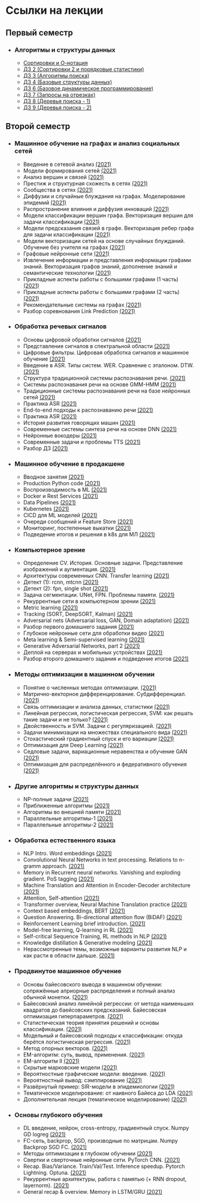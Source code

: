 # Ссылки на лекции

## Первый семестр
* ### Алгоритмы и структуры данных
    + [Сортировки и О-нотация](./algo/hw1)
    + [ДЗ 2 (Сортировки 2 и порядковые статистики)](./algo/hw2) 
    + [ДЗ 3 (Алгоритмы поиска)](./algo/hw3)
    + [ДЗ 4 (Базовые структуры данных)](./algo/hw4)
    + [ДЗ 6 (Базовое динамическое программирование)](./algo/hw6)
    + [ДЗ 7 (Запросы на отрезках)](./algo/hw7)
    + [ДЗ 8 (Деревья поиска - 1)](./algo/hw8)
    + [ДЗ 9 (Деревья поиска - 2)](./algo/hw9)

## Второй семестр
* ### Машинное обучение на графах и анализ социальных сетей
    + Введение в сетевой анализ [(2021)](https://youtu.be/Ja1XMaPd79Y)
    + Модели формирования сетей [(2021)](https://youtu.be/GfqjpJ1QEPU)
    + Анализ вершин и связей [(2021)](https://youtu.be/lAekNVhJY04)
    + Престиж и структурная схожесть в сетях [(2021)](https://youtu.be/RKcaZvfO4EE)
    + Сообщества в сетях [(2021)](https://youtu.be/UjF0g0iVn_w)
    + Диффузии и случайные блуждания на графах. Моделирование эпидемий [(2021)](https://youtu.be/9uCFMR3LB9Q)
    + Распространение влияния и диффузия инноваций [(2021)](https://youtu.be/Go4mcrlQ1ao)
    + Модели классификации вершин графа. Векторизация вершин для задачи классификации [(2021)](https://youtu.be/S7cJDN0gBcA)
    + Модели предсказания связей в графе. Векторизация ребер графа для задачи классификации [(2021)](https://youtu.be/qWcy10AKnqQ)
    + Модели векторизации сетей на основе случайных блужданий. Обучение без учителя на графах [(2021)](https://youtu.be/aVvb1t9yduY)
    + Графовые нейронные сети [(2021)](https://youtu.be/nMWb-QlRQW4)
    + Извлечение информации и представления информации графами знаний. Векторизация графов знаний, дополнение знаний и семантические технологии [(2021)](https://youtu.be/HRIiDkwKEwc)
    + Прикладные аспекты работы с большими графами (1 часть) [(2021)](https://youtu.be/QRvTPIayLcE)
    + Прикладные аспекты работы с большими графами (2 часть) [(2021)](https://youtu.be/rz8L46US-Fw)
    + Рекомендательные системы на графах [(2021)](https://youtu.be/6bk17KNZESk)
    + Разбор соревнования Link Prediction [(2021)](https://youtu.be/ds0WbMJQ4Zc)
 
* ### Обработка речевых сигналов
    + Основы цифровой обработки сигналов [(2021)](https://youtu.be/RS4iK1zU7w4)
    + Представление сигналов в спектральной области [(2021)](https://youtu.be/OdmLyM0XRwA)
    + Цифровые фильтры. Цифровая обработка сигналов и машинное обучение [(2021)](https://youtu.be/NoB1nJrK0Dk)
    + Введение в ASR. Типы систем. WER. Сравнение с эталоном. DTW. [(2021)](https://youtu.be/ziWNTI7GTxg)
    + Структура традиционной системы распознавания речи. [(2021)](https://youtu.be/kmGWuDkF4mE)
    + Системы распознавания речи на основе GMM-HMM [(2021)](https://youtu.be/4THZbCQ0-tM)
    + Традиционные системы распознавания речи на базе нейронных сетей [(2021)](https://youtu.be/0w5rukVuUos)
    + Практика ASR [(2021)](https://youtu.be/8H4deZoyzUk)
    + End-to-end подходы к распознаванию речи [(2021)](https://youtu.be/acSCesSywQw)
    + Практика ASR [(2021)](https://youtu.be/HV-ck7u2ZXs)
    + История развития говорящих машин [(2021)](https://youtu.be/yUmk42nCJBM)
    + Современные системы синтеза речи на основе DNN [(2021)](https://youtu.be/Ui0odgHuVhE)
    + Нейронные вокодеры [(2021)](https://youtu.be/vCiJY6kjbXs)
    + Современные задачи и проблемы TTS [(2021)](https://youtu.be/DLUrDu9P210)
    + Разбор ДЗ [(2021)](https://youtu.be/_QdILk0w53k)
 
* ### Машинное обучение в продакшене
    + Вводное занятия [(2021)](https://youtu.be/j2TFukHcjDY)
    + Production Python code [(2021)](https://youtu.be/9dDgfPPgNVU)
    + Воспроизводимость в ML [(2021)](https://youtu.be/uZ5kVMJej-s)
    + Docker и Rest Services [(2021)](https://youtu.be/bo_lbJtTWAg)
    + Data Pipelines [(2021)](https://youtu.be/Ck1EDVhPYFU)
    + Kubernetes [(2021)](https://youtu.be/qbAcskug5UM)
    + CICD для ML моделей [(2021)](https://youtu.be/EbkExSUjJ7M)
    + Очереди сообщений и Feature Store [(2021)](https://youtu.be/QpetATgXHoI)
    + Мониторинг, постепенные выкатки [(2021)](https://youtu.be/b60EaEzfbTw)
    + Подведение итогов и решения в k8s для МЛ [(2021)](https://youtu.be/i3sF0PQuQG8)

* ### Компьютерное зрение
    + Определение CV. История. Основные задачи. Представление изображений и аугментация. [(2021)](https://youtu.be/zzeydhLW3z8)
    + Архитектуры современных CNN. Transfer learning [(2021)](https://youtu.be/IWM6gvQe6uI)
    + Детект (1): rcnn, mtcnn [(2021)](https://youtu.be/gAuCpVPBuVY)
    + Детект (2): fpn, single shot [(2021)](https://youtu.be/KDxzsUnCTeY)
    + Задача сегментации. UNet, FPN. Проблемы памяти. [(2021)](https://youtu.be/-X0tDVY0rYg)
    + Рекуррентные сети в компьютерном зрении [(2021)](https://youtu.be/ihz-R6cTfbc)
    + Metric learning [(2021)](https://youtu.be/i5B1WGvhh5k)
    + Tracking (SORT, DeepSORT, Kalman) [(2021)](https://youtu.be/WR5MJGYsHiU)
    + Adversarial nets (Adversarial loss, GAN, Domain adaptation) [(2021)](https://youtu.be/oK2LaXyhcLY)
    + Разбор первого домашнего задания [(2021)](https://youtu.be/CBsbo_CYTow)
    + Глубокое нейронные сети для обработки видео [(2021)](https://youtu.be/DrE-eii6aTQ)
    + Meta learning & Semi-supervised learning [(2021)](https://youtu.be/4vkya0GoSAw)
    + Generative Adversarial Networks, part 2 [(2021)](https://youtu.be/syYfmDiDXyk)
    + Деплой на серверах и мобильных устройствах [(2021)](https://youtu.be/yRn80QA37yE)
    + Разбор второго домашнего задания и подведение итогов [(2021)](https://youtu.be/RTbj7mSjlI0)

* ### Методы оптимизации в машинном обучении
    + Понятие о численных методах оптимизации. [(2021)](https://youtu.be/kQsHS8YHXtE)
    + Матрично-векторное дифференцирование. Субдифференциал. [(2021)](https://youtu.be/_1lenUst3j4)
    + Связь оптимизации и анализа данных, статистики [(2021)](https://youtu.be/OrTy2aLeIx4)
    + Линейная регрессия, логистическая регрессия, SVM: как решать такие задачи и не только? [(2021)](https://youtu.be/UnlELqHDhfY)
    + Двойственность и SVM. Задачи с регуляризацией. [(2021)](https://youtu.be/uoFx0oYM5s4)
    + Задачи минимизации на множествах специального вида [(2021)](https://youtu.be/k5-fS7o0MYs)
    + Стохастический градиентный спуск и его вариации [(2021)](https://youtu.be/TcIEPyBRe6g)
    + Оптимизация для Deep Learning [(2021)](https://youtu.be/HFoY-u0KpGw)
    + Седловые задачи, вариационные неравенства и обучение GAN [(2021)](https://youtu.be/4C1US-yzAgg)
    + Оптимизация для распределённого и федеративного обучения [(2021)](https://youtu.be/xOdz2s4YVqk)

* ### Другие алгоритмы и структуры данных
    + NP-полные задачи [(2021)](https://youtu.be/UxbK49S6gdY)
    + Приближенные алгоритмы [(2021)](https://youtu.be/dGaV59cigWY)
    + Алгоритмы во внешней памяти [(2021)](https://youtu.be/6WHvmYu_J2I)
    + Параллельные алгоритмы-1 [(2021)](https://youtu.be/2jZEggiobqQ)
    + Параллельные алгоритмы-2 [(2021)](https://youtu.be/hVGJ3gJ6YL8)

* ### Обработка естественного языка
    + NLP Intro. Word embeddings [(2021)](https://youtu.be/UARNjbAF5x4)
    + Convolutional Neural Networks in text processing. Relations to n-gramm approach. [(2021)](https://youtu.be/4MkfeS3Sn2Y)
    + Memory in Recurrent neural networks. Vanishing and exploding gradient. PoS tagging [(2021)](https://youtu.be/fBROi7v6QNM)
    + Machine Translation and Attention in Encoder-Decoder architecture [(2021)](https://youtu.be/2ExTrSrCoKs)
    + Attention, Self-attention [(2021)](https://youtu.be/938KmoCXh84)
    + Transformer overview, Neural Machine Translation practice [(2021)](https://youtu.be/6iPcuIcF7Qg)
    + Context based embeddings, BERT [(2021)](https://youtu.be/A22G9i1Vbkk)
    + Question Answering. Bi-directional attention flow (BiDAF) [(2021)](https://youtu.be/OgJKakEx2oM)
    + Reinforcement Learning brief introduction. [(2021)](https://youtu.be/5biAs8YLV9w)
    + Model-free learning, Q-learning in RL [(2021)](https://youtu.be/jhLsr_G3Nu8)
    + Self-critical Sequence Training, RL methods in NLP [(2021)](https://youtu.be/Lu8mrlpNQAg)
    + Knowledge distillation & Generative modeling [(2021)](https://youtu.be/V5rCOOI4MWM)
    + Нерассмотренные темы, возможные варианты развития NLP и как расти в области дальше. [(2021)](https://youtu.be/3ZucKUSaZqc)
   
* ### Продвинутое машинное обучение
    + Основы байесовского вывода в машинном обучении: сопряжённые априорные распределения и полный анализ обычной монетки. [(2021)](https://youtu.be/wwDYF3EcuKM)
    + Байесовский анализ линейной регрессии: от метода наименьших квадратов до баейсовских предсказаний. Байесовская оптимизация гиперпараметров. [(2021)](https://youtu.be/OPAcUcp7yM8)
    + Статистическая теория принятия решений и основы классификации. [(2021)](https://youtu.be/sE_8zeR4ZeM)
    + Модельный и байесовский подходы к классификации: откуда берётся логистическая регрессия. [(2021)](https://youtu.be/pGlwg4aT2dE)
    + Метод опорных векторов. [(2021)](https://youtu.be/9NUY2EPWMg0)
    + EM-алгоритм: суть, вывод, применения. [(2021)](https://youtu.be/CF4QC8Oezm0)
    + EM-алгоритм II [(2021)](https://youtu.be/bgWzu6l29Qo)
    + Скрытые марковские модели [(2021)](https://youtu.be/28k32WU2FeI)
    + Вероятностные графические модели: введение. [(2021)](https://youtu.be/8AFZBadNPKs)
    + Вероятностный вывод: сэмплирование [(2021)](https://youtu.be/Lm9r45vsXS8)
    + Развёрнутый пример: SIR-модели в эпидемиологии [(2021)](https://youtu.be/Kf_svtM3G7s)
    + Тематическое моделирование: от наивного Байеса до LDA [(2021)](https://youtu.be/Jl-icfVwnWk)
    + Дополнительная лекция (тематическое моделирование) [(2021)](https://youtu.be/_ZqINptnJxw)

* ### Основы глубокого обучения
    + DL введение, нейрон, cross-entropу, градиентный спуск. Numpy GD logreg [(2021)](https://youtu.be/WiFQF8sTxko)
    + FC-сеть, backprop, SGD, производные по матрицам. Numpy Backprop SGD FC. [(2021)](https://youtu.be/OUsKEHaOLtE)
    + Методы оптимизации в глубоком обучении [(2021)](https://youtu.be/D_gZEeTw_m8)
    + Свертки и сверточные нейронные сети. PyTorch CNN. [(2021)](https://youtu.be/alHypNTzFfE)
    + Recap. Bias/Variance. Train/Val/Test. Inference speedup. Pytorch Lightning. Optuna. [(2021)](https://youtu.be/iFJ7wfq0BuM)
    + Рекуррентные архитектуры, работа с памятью (+ RNN dropout, layernorm). [(2021)](https://youtu.be/fYSeSeVGFpk)
    + General recap & overview. Memory in LSTM/GRU [(2021)](https://youtu.be/tn5aEG9SFBQ)
